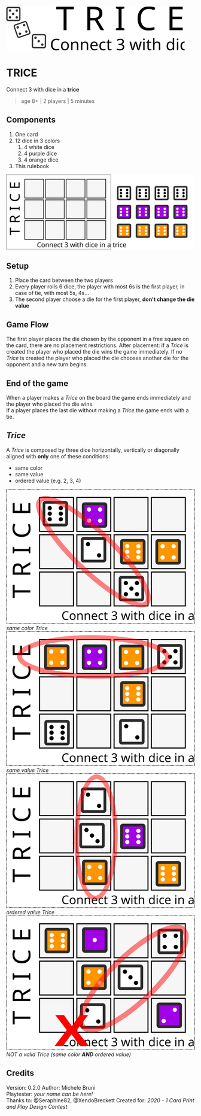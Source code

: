 ![Logo](https://raw.githubusercontent.com/migius/trice-boardgame/master/Art/logo.svg)

# TRICE
Connect 3 with dice in a **trice**
> age 8+ | 2 players | 5 minutes

## Components
1. One card
1. 12 dice in 3 colors
   1. 4 white dice
   1. 4 purple dice
   1. 4 orange dice
1. This rulebook

![Components](https://raw.githubusercontent.com/migius/trice-boardgame/master/Art/components.svg)

## Setup
1. Place the card between the two players
1. Every player rolls 6 dice, the player with most 6s is the first player, in case of tie, with most 5s, 4s...
1. The second player choose a die for the first player, __don't change the die value__

## Game Flow
The first player places the die chosen by the opponent in a free square on the card, there are no placement restrictions. After placement: if a _Trice_ is created the player who placed the die wins the game immediately.
If no _Trice_ is created the player who placed the die chooses another die for the opponent and a new turn begins.

## End of the game
When a player makes a _Trice_ on the board the game ends immediately and the player who placed the die wins.  
If a player places the last die without making a _Trice_ the game ends with a tie.

## _Trice_
A _Trice_ is composed by three dice horizontally, vertically or diagonally aligned with __only__ one of these conditions:
* same color
* same value
* ordered value (e.g. 2, 3, 4)

![Example 1](https://raw.githubusercontent.com/migius/trice-boardgame/master/Art/example1.svg)  
_same color Trice_  
![Example 2](https://raw.githubusercontent.com/migius/trice-boardgame/master/Art/example2.svg)  
_same value Trice_  
![Example 3](https://raw.githubusercontent.com/migius/trice-boardgame/master/Art/example3.svg)  
_ordered value Trice_  
![Example 4](https://raw.githubusercontent.com/migius/trice-boardgame/master/Art/example4.svg)  
_NOT a valid Trice (same color **AND** ordered value)_

## Credits
Version: 0.2.0
Author: Michele Bruni  
Playtester: _your name can be here!_  
Thanks to: @Seraphine82, @XendoBreckett
Created for: _2020 - 1 Card Print and Play Design Contest_

